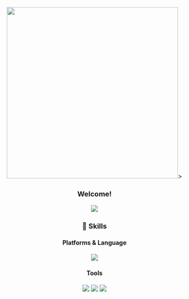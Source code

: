 <div align="center">
<img src=https://user-images.githubusercontent.com/115697653/201958157-64c75759-5b6b-48f5-acb4-d5bceed59375.png width="" height="400"/>>

<p>

### Welcome!
</p>


<p>
<a href="mailto:ehdwp6413@gmail.com" target="_blank"><img src="https://img.shields.io/badge/ehdwp6413@gmail.com-EA4335?style=flat-square&logo=Gmail&logoColor=white"/></a>
</p>

### 💪 Skills
#### Platforms & Language

<p>
  <img src="https://img.shields.io/badge/Java-007396?style=flat-square&logo=Java&logoColor=white"/>
</p>

#### Tools
<p>
  <img src="https://img.shields.io/badge/Eclipse%20IDE-navy.svg?style=for-the-badge&logo=Eclipse%20IDE&logoColor=white"/>
  
  
  <img src="https://img.shields.io/badge/GitHub-black.svg?style=for-the-badge&logo=GitHub&logoColor=white"/>
  
  
  <img src="https://img.shields.io/badge/MySQL-4479A1?style=for-the-badge&logo=MySQL&logoColor=white">

  </p>

</div> 


